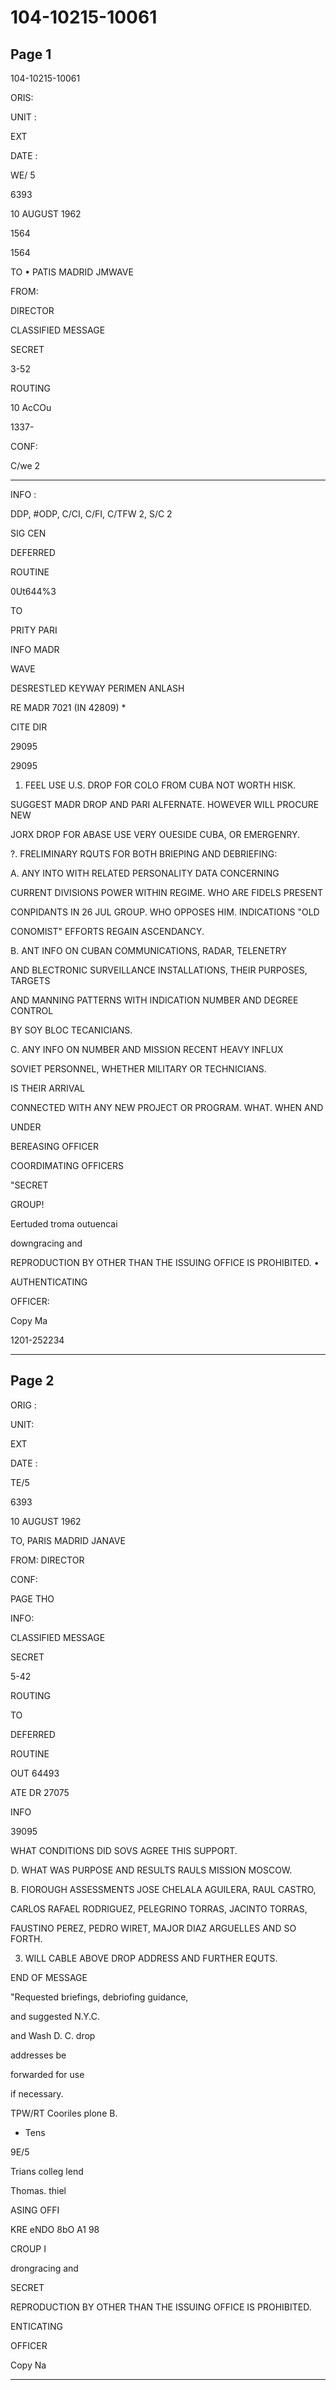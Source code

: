 # 104-10215-10061

## Page 1

104-10215-10061

ORIS:

UNIT :

EXT

DATE :

WE/ 5

6393

10 AUGUST 1962

1564

1564

TO • PATIS MADRID JMWAVE

FROM:

DIRECTOR

CLASSIFIED MESSAGE

SECRET

3-52

ROUTING

10 AcCOu

1337-

CONF:

C/we 2

----

INFO :

DDP, #ODP, C/CI, C/FI, C/TFW 2, S/C 2

SIG CEN

DEFERRED

ROUTINE

0Ut644%3

TO

PRITY PARI

INFO MADR

WAVE

DESRESTLED KEYWAY PERIMEN ANLASH

RE MADR 7021 (IN 42809) *

CITE DIR

29095

29095

1. FEEL USE U.S. DROP FOR COLO FROM CUBA NOT WORTH HISK.

SUGGEST MADR DROP AND PARI ALFERNATE. HOWEVER WILL PROCURE NEW

JORX DROP FOR ABASE USE VERY OUESIDE CUBA, OR EMERGENRY.

?. FRELIMINARY RQUTS FOR BOTH BRIEPING AND DEBRIEFING:

A. ANY INTO WITH RELATED PERSONALITY DATA CONCERNING

CURRENT DIVISIONS POWER WITHIN REGIME. WHO ARE FIDELS PRESENT

CONPIDANTS IN 26 JUL GROUP. WHO OPPOSES HIM. INDICATIONS "OLD

CONOMIST" EFFORTS REGAIN ASCENDANCY.

B. ANT INFO ON CUBAN COMMUNICATIONS, RADAR, TELENETRY

AND BLECTRONIC SURVEILLANCE INSTALLATIONS, THEIR PURPOSES, TARGETS

AND MANNING PATTERNS WITH INDICATION NUMBER AND DEGREE CONTROL

BY SOY BLOC TECANICIANS.

C. ANY INFO ON NUMBER AND MISSION RECENT HEAVY INFLUX

SOVIET PERSONNEL, WHETHER MILITARY OR TECHNICIANS.

IS THEIR ARRIVAL

CONNECTED WITH ANY NEW PROJECT OR PROGRAM. WHAT. WHEN AND

UNDER

BEREASING OFFICER

COORDIMATING OFFICERS

"SECRET

GROUP!

Eertuded troma outuencai

downgracing and

REPRODUCTION BY OTHER THAN THE ISSUING OFFICE IS PROHIBITED. •

AUTHENTICATING

OFFICER:

Copy Ma

1201-252234

---

## Page 2

ORIG :

UNIT:

EXT

DATE :

TE/5

6393

10 AUGUST 1962

TO, PARIS MADRID JANAVE

FROM: DIRECTOR

CONF:

PAGE THO

INFO:

CLASSIFIED MESSAGE

SECRET

5-42

ROUTING

TO

DEFERRED

ROUTINE

OUT 64493

ATE DR 27075

INFO

39095

WHAT CONDITIONS DID SOVS AGREE THIS SUPPORT.

D. WHAT WAS PURPOSE AND RESULTS RAULS MISSION MOSCOW.

B. FIOROUGH ASSESSMENTS JOSE CHELALA AGUILERA, RAUL CASTRO,

CARLOS RAFAEL RODRIGUEZ, PELEGRINO TORRAS, JACINTO TORRAS,

FAUSTINO PEREZ, PEDRO WIRET, MAJOR DIAZ ARGUELLES AND SO FORTH.

3. WILL CABLE ABOVE DROP ADDRESS AND FURTHER EQUTS.

END OF MESSAGE

"Requested briefings, debriofing guidance,

and suggested N.Y.C.

and Wash D. C. drop

addresses be

forwarded for use

if necessary.

TPW/RT Cooriles plone B.

- Tens

9E/5

Trians colleg lend

Thomas. thiel

ASING OFFI

KRE eNDO 8bO A1 98

CROUP I

drongracing and

SECRET

REPRODUCTION BY OTHER THAN THE ISSUING OFFICE IS PROHIBITED.

ENTICATING

OFFICER

Copy Na

---

